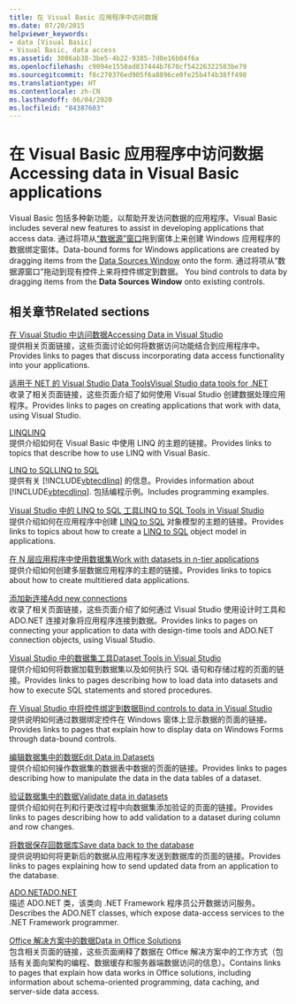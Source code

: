 ```yaml
---
title: 在 Visual Basic 应用程序中访问数据
ms.date: 07/20/2015
helpviewer_keywords:
- data [Visual Basic]
- Visual Basic, data access
ms.assetid: 3086ab38-3be5-4b22-9385-7d0e16b04f6a
ms.openlocfilehash: c9094e1550ad837444b7670cf54226322583be79
ms.sourcegitcommit: f8c270376ed905f6a8896ce0fe25b4f4b38ff498
ms.translationtype: HT
ms.contentlocale: zh-CN
ms.lasthandoff: 06/04/2020
ms.locfileid: "84387603"
---
```

# <a name="accessing-data-in-visual-basic-applications"></a><span data-ttu-id="d2939-102">在 Visual Basic 应用程序中访问数据</span><span class="sxs-lookup"><span data-stu-id="d2939-102">Accessing data in Visual Basic applications</span></span>

<span data-ttu-id="d2939-103">Visual Basic 包括多种新功能，以帮助开发访问数据的应用程序。</span><span class="sxs-lookup"><span data-stu-id="d2939-103">Visual Basic includes several new features to assist in developing applications that access data.</span></span> <span data-ttu-id="d2939-104">通过将项从[“数据源”窗口](/visualstudio/data-tools/add-new-data-sources)拖到窗体上来创建 Windows 应用程序的数据绑定窗体。</span><span class="sxs-lookup"><span data-stu-id="d2939-104">Data-bound forms for Windows applications are created by dragging items from the [Data Sources Window](/visualstudio/data-tools/add-new-data-sources) onto the form.</span></span> <span data-ttu-id="d2939-105">通过将项从“数据源窗口”拖动到现有控件上来将控件绑定到数据。 </span><span class="sxs-lookup"><span data-stu-id="d2939-105">You bind controls to data by dragging items from the **Data Sources Window** onto existing controls.</span></span>

## <a name="related-sections"></a><span data-ttu-id="d2939-106">相关章节</span><span class="sxs-lookup"><span data-stu-id="d2939-106">Related sections</span></span>

[<span data-ttu-id="d2939-107">在 Visual Studio 中访问数据</span><span class="sxs-lookup"><span data-stu-id="d2939-107">Accessing Data in Visual Studio</span></span>](/visualstudio/data-tools/)  
<span data-ttu-id="d2939-108">提供相关页面链接，这些页面讨论如何将数据访问功能结合到应用程序中。</span><span class="sxs-lookup"><span data-stu-id="d2939-108">Provides links to pages that discuss incorporating data access functionality into your applications.</span></span>

[<span data-ttu-id="d2939-109">适用于 NET 的 Visual Studio Data Tools</span><span class="sxs-lookup"><span data-stu-id="d2939-109">Visual Studio data tools for .NET</span></span>](/visualstudio/data-tools/visual-studio-data-tools-for-dotnet)  
<span data-ttu-id="d2939-110">收录了相关页面链接，这些页面介绍了如何使用 Visual Studio 创建数据处理应用程序。</span><span class="sxs-lookup"><span data-stu-id="d2939-110">Provides links to pages on creating applications that work with data, using Visual Studio.</span></span>

[<span data-ttu-id="d2939-111">LINQ</span><span class="sxs-lookup"><span data-stu-id="d2939-111">LINQ</span></span>](../programming-guide/language-features/linq/index.md)  
<span data-ttu-id="d2939-112">提供介绍如何在 Visual Basic 中使用 LINQ 的主题的链接。</span><span class="sxs-lookup"><span data-stu-id="d2939-112">Provides links to topics that describe how to use LINQ with Visual Basic.</span></span>

[<span data-ttu-id="d2939-113">LINQ to SQL</span><span class="sxs-lookup"><span data-stu-id="d2939-113">LINQ to SQL</span></span>](../../framework/data/adonet/sql/linq/index.md)  
<span data-ttu-id="d2939-114">提供有关 [!INCLUDE[vbtecdlinq](~/includes/vbtecdlinq-md.md)] 的信息。</span><span class="sxs-lookup"><span data-stu-id="d2939-114">Provides information about [!INCLUDE[vbtecdlinq](~/includes/vbtecdlinq-md.md)].</span></span> <span data-ttu-id="d2939-115">包括编程示例。</span><span class="sxs-lookup"><span data-stu-id="d2939-115">Includes programming examples.</span></span>  

[<span data-ttu-id="d2939-116">Visual Studio 中的 LINQ to SQL 工具</span><span class="sxs-lookup"><span data-stu-id="d2939-116">LINQ to SQL Tools in Visual Studio</span></span>](/visualstudio/data-tools/linq-to-sql-tools-in-visual-studio2)  
<span data-ttu-id="d2939-117">提供介绍如何在应用程序中创建 [LINQ to SQL](../../framework/data/adonet/sql/linq/index.md) 对象模型的主题的链接。</span><span class="sxs-lookup"><span data-stu-id="d2939-117">Provides links to topics about how to create a [LINQ to SQL](../../framework/data/adonet/sql/linq/index.md) object model in applications.</span></span>

[<span data-ttu-id="d2939-118">在 N 层应用程序中使用数据集</span><span class="sxs-lookup"><span data-stu-id="d2939-118">Work with datasets in n-tier applications</span></span>](/visualstudio/data-tools/work-with-datasets-in-n-tier-applications)  
<span data-ttu-id="d2939-119">提供介绍如何创建多层数据应用程序的主题的链接。</span><span class="sxs-lookup"><span data-stu-id="d2939-119">Provides links to topics about how to create multitiered data applications.</span></span>

[<span data-ttu-id="d2939-120">添加新连接</span><span class="sxs-lookup"><span data-stu-id="d2939-120">Add new connections</span></span>](/visualstudio/data-tools/add-new-connections)  
<span data-ttu-id="d2939-121">收录了相关页面链接，这些页面介绍了如何通过 Visual Studio 使用设计时工具和 ADO.NET 连接对象将应用程序连接到数据。</span><span class="sxs-lookup"><span data-stu-id="d2939-121">Provides links to pages on connecting your application to data with design-time tools and ADO.NET connection objects, using Visual Studio.</span></span>

[<span data-ttu-id="d2939-122">Visual Studio 中的数据集工具</span><span class="sxs-lookup"><span data-stu-id="d2939-122">Dataset Tools in Visual Studio</span></span>](/visualstudio/data-tools/dataset-tools-in-visual-studio)  
<span data-ttu-id="d2939-123">提供介绍如何将数据加载到数据集以及如何执行 SQL 语句和存储过程的页面的链接。</span><span class="sxs-lookup"><span data-stu-id="d2939-123">Provides links to pages describing how to load data into datasets and how to execute SQL statements and stored procedures.</span></span>  

[<span data-ttu-id="d2939-124">在 Visual Studio 中将控件绑定到数据</span><span class="sxs-lookup"><span data-stu-id="d2939-124">Bind controls to data in Visual Studio</span></span>](/visualstudio/data-tools/bind-controls-to-data-in-visual-studio)  
<span data-ttu-id="d2939-125">提供说明如何通过数据绑定控件在 Windows 窗体上显示数据的页面的链接。</span><span class="sxs-lookup"><span data-stu-id="d2939-125">Provides links to pages that explain how to display data on Windows Forms through data-bound controls.</span></span>

[<span data-ttu-id="d2939-126">编辑数据集中的数据</span><span class="sxs-lookup"><span data-stu-id="d2939-126">Edit Data in Datasets</span></span>](/visualstudio/data-tools/edit-data-in-datasets)  
<span data-ttu-id="d2939-127">提供介绍如何操作数据集的数据表中数据的页面的链接。</span><span class="sxs-lookup"><span data-stu-id="d2939-127">Provides links to pages describing how to manipulate the data in the data tables of a dataset.</span></span>  

[<span data-ttu-id="d2939-128">验证数据集中的数据</span><span class="sxs-lookup"><span data-stu-id="d2939-128">Validate data in datasets</span></span>](/visualstudio/data-tools/validate-data-in-datasets)  
<span data-ttu-id="d2939-129">提供介绍如何在列和行更改过程中向数据集添加验证的页面的链接。</span><span class="sxs-lookup"><span data-stu-id="d2939-129">Provides links to pages describing how to add validation to a dataset during column and row changes.</span></span>

[<span data-ttu-id="d2939-130">将数据保存回数据库</span><span class="sxs-lookup"><span data-stu-id="d2939-130">Save data back to the database</span></span>](/visualstudio/data-tools/save-data-back-to-the-database)  
<span data-ttu-id="d2939-131">提供说明如何将更新后的数据从应用程序发送到数据库的页面的链接。</span><span class="sxs-lookup"><span data-stu-id="d2939-131">Provides links to pages explaining how to send updated data from an application to the database.</span></span>

[<span data-ttu-id="d2939-132">ADO.NET</span><span class="sxs-lookup"><span data-stu-id="d2939-132">ADO.NET</span></span>](../../framework/data/adonet/index.md)  
<span data-ttu-id="d2939-133">描述 ADO.NET 类，该类向 .NET Framework 程序员公开数据访问服务。</span><span class="sxs-lookup"><span data-stu-id="d2939-133">Describes the ADO.NET classes, which expose data-access services to the .NET Framework programmer.</span></span>

[<span data-ttu-id="d2939-134">Office 解决方案中的数据</span><span class="sxs-lookup"><span data-stu-id="d2939-134">Data in Office Solutions</span></span>](/visualstudio/vsto/data-in-office-solutions)  
<span data-ttu-id="d2939-135">包含相关页面的链接，这些页面阐释了数据在 Office 解决方案中的工作方式（包括有关面向架构的编程、数据缓存和服务器端数据访问的信息）。</span><span class="sxs-lookup"><span data-stu-id="d2939-135">Contains links to pages that explain how data works in Office solutions, including information about schema-oriented programming, data caching, and server-side data access.</span></span>
